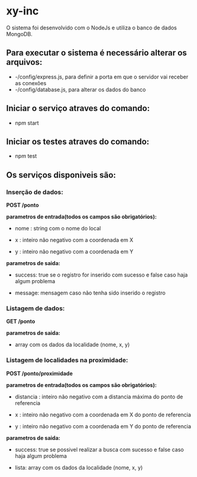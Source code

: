 # xy-inc
O sistema foi desenvolvido com o NodeJs e utiliza o banco de dados MongoDB.

## Para executar o sistema é necessário alterar os arquivos:
* -/config/express.js, para definir a porta em que o servidor vai receber as conexões
* -/config/database.js, para alterar os dados do banco

## Iniciar o serviço atraves do comando:
* npm start

## Iniciar os testes atraves do comando:
* npm test



## Os serviços disponiveis são:


### Inserção de dados:

**POST /ponto**

**parametros de entrada(todos os campos são obrigatórios):**

* nome : string com o nome do local

* x : inteiro não negativo com a coordenada em X

* y : inteiro não negativo com a coordenada em Y




**parametros de saida:**

* success: true se o registro for inserido com sucesso e false caso haja algum problema

* message: mensagem caso não tenha sido inserido o registro




### Listagem de dados:

**GET /ponto**

**parametros de saida:**

* array com os dados da localidade (nome, x, y)




### Listagem de localidades na proximidade:

**POST /ponto/proximidade**

**parametros de entrada(todos os campos são obrigatórios):**

* distancia : inteiro não negativo com a distancia máxima do ponto de referencia

* x : inteiro não negativo com a coordenada em X do ponto de referencia

* y : inteiro não negativo com a coordenada em Y do ponto de referencia




**parametros de saida:**

* success: true se possivel realizar a busca com sucesso e false caso haja algum problema

* lista: array com os dados da localidade (nome, x, y)
